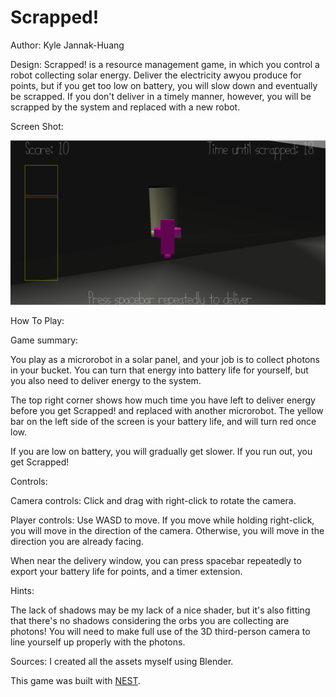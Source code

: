 # Scrapped!

Author: Kyle Jannak-Huang

Design: Scrapped! is a resource management game, in which you control a robot collecting solar energy. 
Deliver the electricity awyou produce for points, but if you get too low on battery, you will slow down and eventually be scrapped.
If you don't deliver in a timely manner, however, you will be scrapped by the system and replaced with a new robot.

Screen Shot:

![Screen Shot](screenshot.png)

How To Play:

Game summary:

You play as a microrobot in a solar panel, and your job is to collect photons in your bucket. You can turn that energy into battery life for yourself, but you also need to deliver energy to the system.

The top right corner shows how much time you have left to deliver energy before you get Scrapped! and replaced with another microrobot. The yellow bar on the left side of the screen is your battery life, and will turn red once low.

If you are low on battery, you will gradually get slower. If you run out, you get Scrapped!

Controls:

Camera controls:
Click and drag with right-click to rotate the camera. 

Player controls:
Use WASD to move. If you move while holding right-click, you will move in the direction of the camera. Otherwise, you will move in the direction you are already facing.

When near the delivery window, you can press spacebar repeatedly to export your battery life for points, and a timer extension.

Hints:

The lack of shadows may be my lack of a nice shader, but it's also fitting that there's no shadows considering the orbs you are collecting are photons! You will need to make full use of the 3D third-person camera to line yourself up properly with the photons.

Sources: I created all the assets myself using Blender.

This game was built with [NEST](NEST.md).

